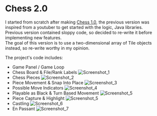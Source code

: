 # Chess 2.0

I started from scratch after making [Chess 1.0](https://github.com/BeraSenol/Chess-Game-Java), the previous version was inspired from a youtuber to get started with the logic, Java libraries.<br>
Previous version contained sloppy code, so decided to re-write it before implementing new features.<br>
The goal of this version is to use a two-dimensional array of Tile objects instead, so re-write worthy in my opinion.<br>

The project's code includes:<br>

- Game Panel / Game Loop
- Chess Board & File/Rank Labels
  ![Screenshot_1](https://github.com/BeraSenol/Chess-Game-Java-2.0/blob/main/res/readme/chess-board.png)
- Chess Pieces
  ![Screenshot_2](https://github.com/BeraSenol/Chess-Game-Java-2.0/blob/main/res/readme/chess-board-pieces.png)
- Piece Movement & Snap Into Place
  ![Screenshot_3](https://github.com/BeraSenol/Chess-Game-Java-2.0/blob/main/res/readme/chess-board-pieces-position.png)
- Possible Move Indicators
  ![Screenshot_4](https://github.com/BeraSenol/Chess-Game-Java-2.0/blob/main/res/readme/chess-board-pieces-indicators.png)
- Playable as Black & Turn Based Movement
  ![Screenshot_5](https://github.com/BeraSenol/Chess-Game-Java-2.0/blob/main/res/readme/chess-board-pieces-position-black.png)
- Piece Capture & Highlight
  ![Screenshot_5](https://github.com/BeraSenol/Chess-Game-Java-2.0/blob/main/res/readme/chess-board-pieces-capture-highlights.png)
- Castling
  ![Screenshot_6](https://github.com/BeraSenol/Chess-Game-Java-2.0/blob/main/res/readme/chess-board-pieces-castling.png)
- En Passant
  ![Screenshot_7](https://github.com/BeraSenol/Chess-Game-Java-2.0/blob/main/res/readme/chess-board-pieces-en-passant.png)
